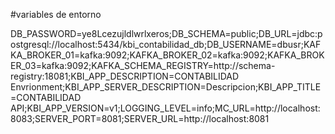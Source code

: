 #variables de entorno

DB_PASSWORD=ye8Lcezujldlwrlxeros;DB_SCHEMA=public;DB_URL=jdbc:postgresql://localhost:5434/kbi_contabilidad_db;DB_USERNAME=dbusr;KAFKA_BROKER_01=kafka:9092;KAFKA_BROKER_02=kafka:9092;KAFKA_BROKER_03=kafka:9092;KAFKA_SCHEMA_REGISTRY=http://schema-registry:18081;KBI_APP_DESCRIPTION=CONTABILIDAD Envrionment;KBI_APP_SERVER_DESCRIPTION=Descripcion;KBI_APP_TITLE=CONTABILIDAD API;KBI_APP_VERSION=v1;LOGGING_LEVEL=info;MC_URL=http://localhost:8083;SERVER_PORT=8081;SERVER_URL=http://localhost:8081
